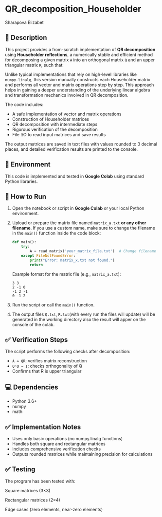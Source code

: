 # QR_decomposition_Householder
Sharapova Elizabet 

## 📌 Description

This project provides a from-scratch implementation of **QR decomposition** using **Householder reflections**, a numerically stable and efficient method for decomposing a given matrix `A` into an orthogonal matrix `Q` and an upper triangular matrix `R`, such that:

Unlike typical implementations that rely on high-level libraries like `numpy.linalg`, this version manually constructs each Householder matrix and performs all vector and matrix operations step by step. This approach helps in gaining a deeper understanding of the underlying linear algebra and transformation mechanics involved in QR decomposition.

The code includes:
- A safe implementation of vector and matrix operations
- Construction of Householder matrices
- QR decomposition with intermediate steps
- Rigorous verification of the decomposition
- File I/O to read input matrices and save results

The output matrices are saved in text files with values rounded to 3 decimal places, and detailed verification results are printed to the console.

## 🧪 Environment

This code is implemented and tested in **Google Colab** using standard Python libraries.

## 🚀 How to Run

1. Open the notebook or script in **Google Colab** or your local Python environment.
2. Upload or prepare the matrix file named `matrix_a.txt` **or any other filename**. If you use a custom name, make sure to change the filename in the `main()` function inside the code block:
    ```python
    def main():
        try:
            A = read_matrix('your_matrix_file.txt')  # Change filename here
        except FileNotFoundError:
            print("Error: matrix_x.txt not found.")
            return
    ```

   Example format for the matrix file (e.g., `matrix_a.txt`):
    ```
    3 3
    2 -1 0
    -1 2 -1
    0 -1 2
    ```
    
4. Run the script or call the `main()` function.
5. The output files `Q.txt`, `R.txt`(with every run the files will update) will be generated in the working directory also the result will apper on the console of the colab.


## ✅ Verification Steps

The script performs the following checks after decomposition:
- `A ≈ QR`: verifies matrix reconstruction
- `QᵀQ ≈ I`: checks orthogonality of Q
- Confirms that R is upper triangular

## 💻 Dependencies

- Python 3.6+
- numpy
- math

## ✅ Implementation Notes

- Uses only basic operations (no numpy.linalg functions)
- Handles both square and rectangular matrices
- Includes comprehensive verification checks
- Outputs rounded matrices while maintaining precision for calculations

## ✅ Testing

The program has been tested with:

Square matrices (3×3)

Rectangular matrices (2×4)

Edge cases (zero elements, near-zero elements)
